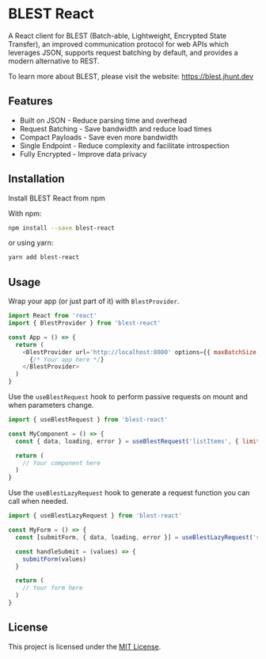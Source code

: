 # BLEST React

A React client for BLEST (Batch-able, Lightweight, Encrypted State Transfer), an improved communication protocol for web APIs which leverages JSON, supports request batching by default, and provides a modern alternative to REST.

To learn more about BLEST, please visit the website: https://blest.jhunt.dev

## Features

- Built on JSON - Reduce parsing time and overhead
- Request Batching - Save bandwidth and reduce load times
- Compact Payloads - Save even more bandwidth
- Single Endpoint - Reduce complexity and facilitate introspection
- Fully Encrypted - Improve data privacy

## Installation

Install BLEST React from npm

With npm:
```bash
npm install --save blest-react
```
or using yarn:
```bash
yarn add blest-react
```

## Usage

Wrap your app (or just part of it) with `BlestProvider`.

```javascript
import React from 'react'
import { BlestProvider } from 'blest-react'

const App = () => {
  return (
    <BlestProvider url='http://localhost:8080' options={{ maxBatchSize: 25, bufferDelay: 10, httpHeaders: { Authorization: 'Bearer token' } }}>
      {/* Your app here */}
    </BlestProvider>
  )
}
```

Use the `useBlestRequest` hook to perform passive requests on mount and when parameters change.

```javascript
import { useBlestRequest } from 'blest-react'

const MyComponent = () => {
  const { data, loading, error } = useBlestRequest('listItems', { limit: 24 }, { auth: 'myToken' })

  return (
    // Your component here
  )
}
```

Use the `useBlestLazyRequest` hook to generate a request function you can call when needed.

```javascript
import { useBlestLazyRequest } from 'blest-react'

const MyForm = () => {
  const [submitForm, { data, loading, error }] = useBlestLazyRequest('submitForm')

  const handleSubmit = (values) => {
    submitForm(values)
  }

  return (
    // Your form here
  )
}
```

## License

This project is licensed under the [MIT License](LICENSE).